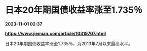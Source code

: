 # 日本20年期国债收益率涨至1.735％

**2023-11-01 02:37**

**https://www.jiemian.com/article/10319707.html**

日本20年期国债收益率涨至1.735％，为2013年7月以来最高水平。